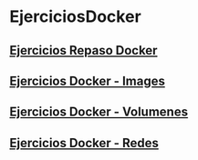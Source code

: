 # EjerciciosDocker

## [Ejercicios Repaso Docker](https://github.com/saulOMgit/EjerciciosDocker/blob/main/Docker%20Ejercicios%20Repaso/DockerEjerciciosRepaso.md)
## [Ejercicios Docker - Images](https://github.com/saulOMgit/EjerciciosDocker/blob/main/Docker%202%20-%20Imagenes/Docker%202%20-%20Imagenes.md)
## [Ejercicios Docker - Volumenes](https://github.com/saulOMgit/EjerciciosDocker/blob/main/Docker%203%20-%20Volumenes/Docker%203%20-%20Volumenes.md)
## [Ejercicios Docker - Redes](https://github.com/saulOMgit/EjerciciosDocker/blob/main/Docker%204%20-%20Redes/Docker%204%20-%20Redes.md)
